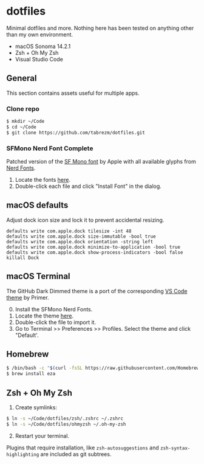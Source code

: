 # dotfiles

Minimal dotfiles and more. Nothing here has been tested on anything other than my own environment.

- macOS Sonoma 14.2.1
- Zsh + Oh My Zsh
- Visual Studio Code

## General

This section contains assets useful for multiple apps.

### Clone repo

```zsh
$ mkdir ~/Code
$ cd ~/Code
$ git clone https://github.com/tabrezm/dotfiles.git
```

### SFMono Nerd Font Complete

Patched version of the [SF Mono font](https://developer.apple.com/fonts/) by Apple
with all available glyphs from [Nerd Fonts](https://github.com/ryanoasis/nerd-fonts).

1. Locate the fonts [here](fonts).
2. Double-click each file and click "Install Font" in the dialog.

## macOS defaults

Adjust dock icon size and lock it to prevent accidental resizing.

```shell
defaults write com.apple.dock tilesize -int 48
defaults write com.apple.dock size-immutable -bool true
defaults write com.apple.dock orientation -string left
defaults write com.apple.dock minimize-to-application -bool true
defaults write com.apple.dock show-process-indicators -bool false
killall Dock
```

## macOS Terminal

The GitHub Dark Dimmed theme is a port of the corresponding [VS Code theme](https://github.com/primer/github-vscode-theme)
by Primer.

0. Install the SFMono Nerd Fonts.
1. Locate the theme [here](themes/GitHub%20Dark%20Dimmed.terminal).
2. Double-click the file to import it.
3. Go to Terminal >> Preferences >> Profiles. Select the theme and click "Default'.

## Homebrew

```zsh
$ /bin/bash -c "$(curl -fsSL https://raw.githubusercontent.com/Homebrew/install/HEAD/install.sh)"
$ brew install eza
```

## Zsh + Oh My Zsh

1. Create symlinks:

```zsh
$ ln -s ~/Code/dotfiles/zsh/.zshrc ~/.zshrc
$ ln -s ~/Code/dotfiles/ohmyzsh ~/.oh-my-zsh
```

2. Restart your terminal.

Plugins that require installation, like `zsh-autosuggestions` and `zsh-syntax-highlighting`
are included as git subtrees.

